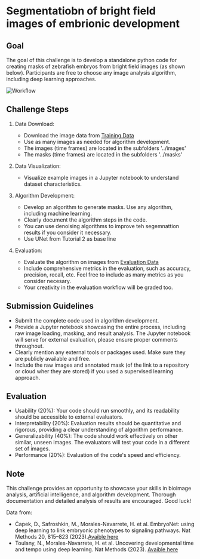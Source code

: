 

# Segmentatiobn of bright field images of embrionic development

## Goal
The goal of this challenge is to develop a standalone python code for creating masks of zebrafish embryos from bright field images (as shown below). Participants are free to choose any image analysis algorithm, including deep learning approaches. 

![Workflow](https://github.com/ciencialatitud0/EPIC_5/blob/main/Tutorials/challenges/ArtificialIntelligence_and_BioimageAnalysis/mask_workflow.png)

## Challenge Steps
1. Data Download:
   * Download the image data from [Training Data](https://drive.google.com/drive/folders/1tLrE2akKF_bZ9pQby3_rtsgCmlzKe7f-?usp=sharing)
   * Use as many images as needed for algorithm development.
   * The images (time frames) are located in the subfolders '../images'
   * The masks  (time frames) are located in the subfolders '../masks'

2. Data Visualization:
   * Visualize example images in a Jupyter notebook to understand dataset characteristics.

3. Algorithm Development:
   * Develop an algorithm to generate masks. Use any algorithm, including machine learning.
   * Clearly document the algorithm steps in the code.
   * You can use denoising algorithms to improve teh segemnattion results if you consider it necessary.
   * Use UNet from Tutorial 2 as base line

5. Evaluation:
   * Evaluate the algorithm on images from [Evaluation Data](https://drive.google.com/drive/folders/1yEtBTO41igEbXU_DG2ACTM4JOCp2XTyx?usp=drive_link) 
   * Include comprehensive metrics in the evaluation, such as accuracy, precision, recall, etc. Feel free to include as many metrics as you consider necesary.
   * Your creativity in the evaluation workflow will be graded too.


## Submission Guidelines
* Submit the complete code used in algorithm development.
* Provide a Jupyter notebook showcasing the entire process, including raw image loading, masking, and result analysis. The Jupyter notebook will serve for external evaluation, please ensure proper comments throughout.
* Clearly mention any external tools or packages used. Make sure they are publicly available and free.
* Include the raw images and annotated mask (of the link to a repository or cloud wher they are stored) if you used a supervised learning approach.
  

## Evaluation
* Usability (20%): Your code should run smoothly, and its readability should be accessible to external evaluators.
* Interpretability (20%): Evaluation results should be quantitative and rigorous, providing a clear understanding of algorithm performance.
* Generalizability (40%): The code should work effectively on other similar, unseen images. The evaluators will test your code in a different set of images.
* Performance (20%): Evaluation of the code's speed and efficiency.

## Note
This challenge provides an opportunity to showcase your skills in bioimage analysis, artificial intelligence, and algorithm development. Thorough documentation and detailed analysis of results are encouraged. Good luck!


Data from:
* Čapek, D., Safroshkin, M., Morales-Navarrete, H. et al. EmbryoNet: using deep learning to link embryonic phenotypes to signaling pathways. Nat Methods 20, 815–823 (2023).[Avaible here](https://doi.org/10.1038/s41592-023-01873-4)
* Toulany, N., Morales-Navarrete, H. et al. Uncovering developmental time and tempo using deep learning. Nat Methods (2023). [Avaible here](https://doi.org/10.1038/s41592-023-02083-8)
